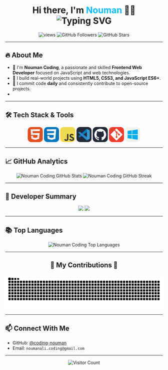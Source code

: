 <h1 align="center">
  Hi there, I'm <span style="color:#00bfff">Nouman</span> 👨‍💻<br/>
  <img src="https://readme-typing-svg.demolab.com?font=Fira+Code&duration=2000&pause=1000&color=00BFFF&center=true&vCenter=true&width=435&lines=Frontend+Web+Development" alt="Typing SVG" />
</h1>

<p align="center">
  <img src="https://komarev.com/ghpvc/?username=coding-nouman&label=Profile+Views&color=00bfff&style=flat" alt="views" />
  <img src="https://img.shields.io/github/followers/coding-nouman?label=Followers&style=social" alt="GitHub Followers" />
  <img src="https://img.shields.io/github/stars/coding-nouman?style=social" alt="GitHub Stars" />
</p>

---

## 🔥 About Me

- 💼 I'm **Nouman Coding**, a passionate and skilled **Frontend Web Developer** focused on JavaScript and web technologies.
- 🧱 I build real-world projects using **HTML5, CSS3, and JavaScript ES6+**.
- 🔁 I commit code **daily** and consistently contribute to open-source projects.
- 
---

## 🛠️ Tech Stack & Tools

<p align="center">
  <img src="HTML.svg" width="48" alt="HTML5 - Web Markup Language" title="HTML5">
  <img src="CSS.svg" width="48" alt="CSS3 - Styling Websites" title="CSS3">
  <img src="JavaScript.svg" width="48" alt="JavaScript - Programming Language" title="JavaScript">
  <img src="VSCode-Dark.svg" width="48" alt="VS Code Editor" title="Visual Studio Code">
  <img src="Github-Dark.svg" width="48" alt="GitHub - Code Hosting" title="GitHub">
  <img src="Git.svg" width="48" alt="Git - Version Control System" title="Git">
  <img src="Windows-Light.svg" width="48" alt="Windows OS" title="Windows">
</p>


---

## 📈 GitHub Analytics

<div align="center">
  <img src="https://github-readme-stats.vercel.app/api?username=coding-nouman&theme=tokyonight&show_icons=true&hide_border=false&include_all_commits=true&count_private=true" alt="Nouman Coding GitHub Stats" height="170" />
  <img src="https://github-readme-streak-stats.herokuapp.com?user=coding-nouman&theme=tokyonight&hide_border=false" alt="Nouman Coding GitHub Streak" height="170" />
</div>

---

## 🚀 Developer Summary

<div align="center">
  <img src="https://github-profile-summary-cards.vercel.app/api/cards/stats?username=coding-nouman&theme=tokyonight&v=2" height="170" />
  <img src="https://github-profile-summary-cards.vercel.app/api/cards/productive-time?username=coding-nouman&theme=tokyonight&utcOffset=+5" height="170" />
</div>

---

## 📚 Top Languages

<div align="center">
  <img width="400" src="https://github-readme-stats.vercel.app/api/top-langs/?username=coding-nouman&theme=tokyonight&hide_border=false&include_all_commits=true&count_private=true&layout=compact" alt="Nouman Coding Top Languages" />
</div>

---

<div align="center">
  <h2>🐍 My Contributions 🐍</h2>

  ![Snake animation](https://github.com/coding-nouman/coding-nouman/blob/output/github-snake-dark.svg)

</div>

---

## 📫 Connect With Me

- GitHub: [@coding-nouman](https://github.com/coding-nouman)
- Email: `noumanali.coding@gmail.com`

---

<div align="center">
  <img src="https://api.visitorbadge.io/api/visitors?path=https%3A%2F%2Fgithub.com%2Fcoding-nouman%2F&countColor=%23263759" alt="Visitor Count" />
</div>
